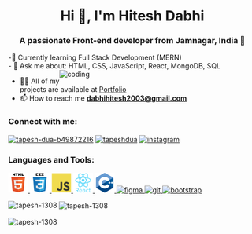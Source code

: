 <h1 align="center">Hi 👋, I'm Hitesh Dabhi</h1>
<h3 align="center">A passionate Front-end developer from Jamnagar, India 📍</h3>
-🌱 Currently learning Full Stack Development (MERN) <br>
- 💬 Ask me about: HTML, CSS, JavaScript, React, MongoDB, SQL 
<img
  align="right"
  width="400"
  alt="coding"
  src="https://physicsgurukul.files.wordpress.com/2019/02/character-1.gif"
/>


- 👨‍💻 All of my projects are available at
[Portfolio](https://dabhihitesh.prafulchauhan.com/)
 - 📫 How to reach me
**dabhihitesh2003@gmail.com**

<h3 align="left">Connect with me:</h3>
<p align="left">
  <a href="https://www.linkedin.com/in/dabhi-hitesh-916255194/" target="blank"
    ><img
      align="center"
      src="https://raw.githubusercontent.com/rahuldkjain/github-profile-readme-generator/master/src/images/icons/Social/linked-in-alt.svg"
      alt="tapesh-dua-b49872216"
      height="30"
      width="40"
  /></a>
  <a href="https://leetcode.com/u/dabhi_hitesh36/" target="blank"
    ><img
      align="center"
      src="https://raw.githubusercontent.com/rahuldkjain/github-profile-readme-generator/master/src/images/icons/Social/leet-code.svg"
      alt="tapeshdua"
      height="30"
      width="40"
  /></a>
  <a href="https://www.instagram.com/therealprogrammerr/" target="blank">
    <img
      align="center"
      src="https://raw.githubusercontent.com/rahuldkjain/github-profile-readme-generator/master/src/images/icons/Social/instagram.svg"
      alt="instagram"
      height="30"
      width="40"
    />
  </a>
</p>

<h3 align="left">Languages and Tools:</h3>
<p align="left">
  <a href="https://www.w3.org/html/" target="_blank" rel="noreferrer">
    <img
      src="https://raw.githubusercontent.com/devicons/devicon/master/icons/html5/html5-original-wordmark.svg"
      alt="html5"
      width="40"
      height="40"
    />
  </a>
  <a href="https://www.w3schools.com/css/" target="_blank" rel="noreferrer">
    <img
      src="https://raw.githubusercontent.com/devicons/devicon/master/icons/css3/css3-original-wordmark.svg"
      alt="css3"
      width="40"
      height="40"
    />
  </a>
  <a
    href="https://developer.mozilla.org/en-US/docs/Web/JavaScript"
    target="_blank"
    rel="noreferrer"
  >
    <img
      src="https://raw.githubusercontent.com/devicons/devicon/master/icons/javascript/javascript-original.svg"
      alt="javascript"
      width="40"
      height="40"
    />
  </a>
  <a href="https://reactjs.org/" target="_blank" rel="noreferrer">
    <img
      src="https://raw.githubusercontent.com/devicons/devicon/master/icons/react/react-original-wordmark.svg"
      alt="react"
      width="40"
      height="40"
    />
  </a>

  <a href="https://www.w3schools.com/cpp/" target="_blank" rel="noreferrer">
    <img
      src="https://raw.githubusercontent.com/devicons/devicon/master/icons/cplusplus/cplusplus-original.svg"
      alt="cplusplus"
      width="40"
      height="40"
    />
  </a>
  <a href="https://www.figma.com/" target="_blank" rel="noreferrer">
    <img
      src="https://www.vectorlogo.zone/logos/figma/figma-icon.svg"
      alt="figma"
      width="40"
      height="40"
    />
  </a>
  <a href="https://git-scm.com/" target="_blank" rel="noreferrer">
    <img
      src="https://www.vectorlogo.zone/logos/git-scm/git-scm-icon.svg"
      alt="git"
      width="40"
      height="40"
    />
  </a>
  <a href="https://getbootstrap.com/" target="_blank" rel="noreferrer">
    <img
      src="https://www.vectorlogo.zone/logos/getbootstrap/getbootstrap-icon.svg"
      alt="bootstrap"
      width="40"
      height="40"
    />
  </a>
</p>

<p>
  <img
    align="left"
    src="https://github-readme-stats.vercel.app/api/top-langs?username=dabhihitesh36&show_icons=true&locale=en&layout=compact"
    alt="tapesh-1308"
  />
</p>

<p>
  &nbsp;<img
    align="center"
    src="https://github-readme-stats.vercel.app/api?username=dabhihitesh36&show_icons=true&locale=en"
    alt="tapesh-1308"
  />
</p>

<p>
  <img
    align="center"
    src="https://github-readme-streak-stats.herokuapp.com/?user=dabhihitesh36&"
    alt="tapesh-1308"
  />
</p>
